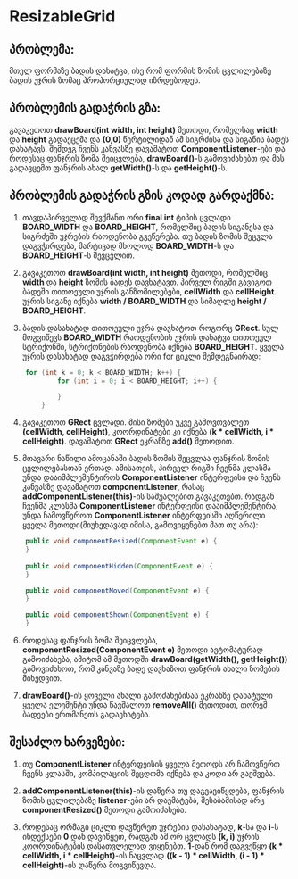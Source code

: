 # ResizableGrid

## პრობლემა:

მთელ ფორმაზე ბადის დახატვა, ისე რომ ფორმის ზომის ცვლილებაზე ბადის უჯრის ზომაც
პროპორციულად იზრდებოდეს.

## პრობლემის გადაჭრის გზა:

გავაკეთოთ **drawBoard(int width, int height)** მეთოდი, რომელსაც **width** და **height** გადაეცემა და **(0,0)** წერტილიდან ამ სიგრძისა და სიგანის ბადეს დახატავს. შემდეგ ჩვენს კანვასზე დავამატოთ **ComponentListener**-ები და როდესაც ფანჯრის ზომა შეიცვლება, **drawBoard()**-ს გამოვიძახებთ და მას გადავცემთ ფანჯრის ახალ **getWidth()**-ს და **getHeight()**-ს.

## პრობლემის გადაჭრის გზის კოდად გარდაქმნა:

1. თავდაპირველად შევქმანთ ორი **final int** ტიპის ცვლადი **BOARD_WIDTH** და **BOARD_HEIGHT**, რომელშიც ბადის სიგანესა და სიგრძეში უჯრების რაოდენობა გვეწერება. თუ ბადის ზომის შეცვლა დაგვჭირდება, მარტივად მხოლოდ **BOARD_WIDTH**-ს და **BOARD_HEIGHT**-ს შევცვლით.

2. გავაკეთოთ **drawBoard(int width, int height)** მეთოდი, რომელშიც **width** და **height** ზომის ბადეს დავხატავთ. პირველ რიგში გავიგოთ ბადეში თითოეული უჯრის განზომილებები, **cellWidth** და **cellHeight**. უჯრის სიგანე იქნება **width / BOARD_WIDTH** და სიმაღლე **height / BOARD_HEIGHT**. 

3. ბადის დასახატად თითოეული უჯრა დავხატოთ როგორც **GRect**. სულ მოგვიწევს **BOARD_WIDTH** რაოდენობის უჯრის დახატვა თითოეულ სტრიქონში, სტრიქონების რაოდენობა იქნება **BOARD_HEIGHT**. ყველა უჯრის დასახატად დაგვჭირდება ორი for ციკლი შემდეგნაირად:
```java	
	for (int k = 0; k < BOARD_WIDTH; k++) {
			for (int i = 0; i < BOARD_HEIGHT; i++) {

			}
		}
```

4. გავაკეთოთ **GRect** ცვლადი. მისი ზომები უკვე გამოვთვალეთ **(cellWidth, cellHeight)**, კოორდინატები კი იქნება **(k * cellWidth, i * cellHeight)**. დავამატოთ **GRect** ეკრანზე **add()** მეთოდით.

5. მთავარი ნაწილი ამოცანაში ბადის ზომის შეცვლაა ფანჯრის ზომის ცვლილებასთან ერთად. ამისათვის, პირველ რიგში ჩვენმა კლასმა უნდა დააიმპლემენტიროს **ComponentListener** ინტერფეისი და ჩვენს კანვასზე დავამატოთ **componentListener**, რასაც **addComponentListener(this)**-ის საშუალებით გავაკეთებთ. რადგან ჩვენმა კლასმა **ComponentListener** ინტერფეისი დააიმპლემენტირა, უნდა ჩამოვწეროთ **ComponentListener** ინტერფეისში აღწერილი ყველა მეთოდი(მიუხედავად იმისა, გამოვიყენებთ მათ თუ არა):
```java	
	public void componentResized(ComponentEvent e) {
	}
	
	public void componentHidden(ComponentEvent e) {
	}

	public void componentMoved(ComponentEvent e) {
	}

	public void componentShown(ComponentEvent e) {	
	}
```

6. როდესაც ფანჯრის ზომა შეიცვლება, **componentResized(ComponentEvent e)** მეთოდი ავტომატურად გამოიძახება, ამიტომ ამ მეთოდში **drawBoard(getWidth(), getHeight())** გამოვიძახოთ, რომ კანვაზე ბადე დავხაზოთ ფანჯრის ახალი ზომების მიხედვით.

7. **drawBoard()**-ის ყოველი ახალი გამოძახებისას ეკრანზე დახატული ყველა ელემენტი უნდა წავშალოთ **removeAll()** მეთოდით, თორემ ბადეები ერთმანეთს გადაეხატება.

## შესაძლო ხარვეზები:

1. თუ **ComponentListener** ინტერფეისის ყველა მეთოდს არ ჩამოვწერთ ჩვენს კლასში, კომპილაციის შეცდომა იქნება და კოდი არ გაეშვება.

2. **addComponentListener(this)**-ის დაწერა თუ დაგვავიწყდება, ფანჯრის ზომის ცვლილებაზე **listener**-ები არ დაემატება, შესაბამისად არც **componentResized()** მეთოდი გამოიძახება.

3. როდესაც ორმაგი ციკლი დავწერეთ უჯრების დასახატად, **k**-სა და **i**-ს ინდექსები **0** დან დავიწყეთ, რადგან ამ ორ ცვლადს **(k, i)** უჯრის კოორდინატების დასათვლელად ვიყენებთ. **1**-დან რომ დაგვეწყო **(k * cellWidth, i * cellHeight)**-ის ნაცვლად **((k - 1) * cellWidth, (i - 1) * cellHeight)**-ის დაწერა მოგვიწევდა.
